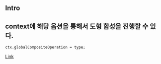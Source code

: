 
## Intro
context에 해당 옵션을 통해서 도형 합성을 진행할 수 있다.
------

```
ctx.globalCompositeOperation = type;
```
  
[Link](https://developer.mozilla.org/en-US/docs/Web/API/CanvasRenderingContext2D/globalCompositeOperation)
